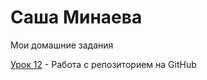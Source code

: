 

# Саша Минаева
Мои домашние задания


[Урок 12](https://saszami.github.io/lesson_12/src/ "Моя первая домашка на GitHub") - Работа с репозиторием на GitHub

